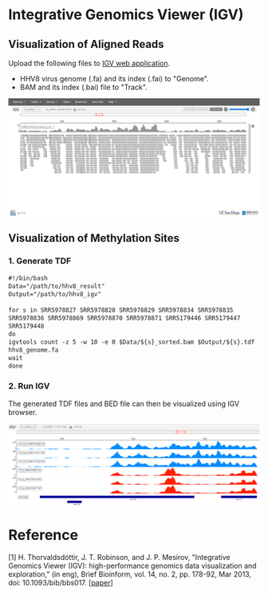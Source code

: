 # Integrative Genomics Viewer (IGV)



## Visualization of Aligned Reads

Upload the following files to [IGV web application](https://igv.org/app/).

* HHV8 virus genome (.fa) and its index (.fai) to "Genome".
* BAM and its index (.bai) file to "Track".

![igv_app](../assets/images/M4/reads_igv.png)



## Visualization of Methylation Sites




### 1. Generate TDF

```shell
#!/bin/bash
Data="/path/to/hhv8_result"
Output="/path/to/hhv8_igv"

for s in SRR5978827 SRR5978828 SRR5978829 SRR5978834 SRR5978835 SRR5978836 SRR5978869 SRR5978870 SRR5978871 SRR5179446 SRR5179447 SRR5179448
do 
igvtools count -z 5 -w 10 -e 0 $Data/${s}_sorted.bam $Output/${s}.tdf hhv8_genome.fa
wait
done
```



### 2. Run IGV

The generated TDF files and BED file can then be visualized using IGV browser.

![igv_app](../assets/images/M4/peaks_igv1.png)

# Reference

[1] H. Thorvaldsdóttir, J. T. Robinson, and J. P. Mesirov, "Integrative Genomics Viewer (IGV): high-performance genomics data visualization and exploration," (in eng), Brief Bioinform, vol. 14, no. 2, pp. 178-92, Mar 2013, doi: 10.1093/bib/bbs017. [[paper](https://pubmed.ncbi.nlm.nih.gov/22517427/)]